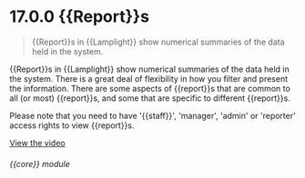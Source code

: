 # 17.0.0    {{Report}}s

> {{Report}}s in {{Lamplight}} show numerical summaries of the data held in the system. 

{{Report}}s in {{Lamplight}} show numerical summaries of the data held in the system. There is a great deal of flexibility in how you filter and present the information. There are some aspects of {{report}}s that are common to all (or most) {{report}}s, and some that are specific to different {{report}}s.

Please note that you need to have '{{staff}}', 'manager', 'admin' or 'reporter' access rights to view {{report}}s. 

[View the video](/help/video/id/29)
###### {{core}} module

